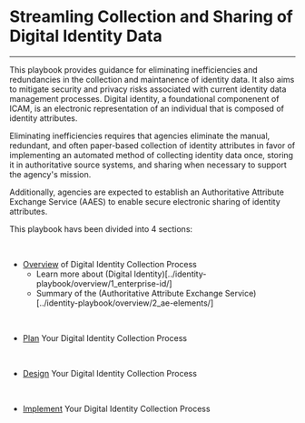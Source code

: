 # Streamling Collection and Sharing of Digital Identity Data
----------------------------------------------------------------

This playbook provides guidance for eliminating inefficiencies and redundancies in the collection and maintanence of identity data. It also aims to mitigate security and privacy risks associated with current identity data management processes. Digital identity, a foundational componenent of ICAM, is an electronic representation of an individual that is composed of identity attributes.

Eliminating inefficiencies requires that agencies eliminate the manual, redundant, and often paper-based collection of identity attributes in favor of implementing an automated method of collecting identity data once, storing it in authoritative source systems, and sharing when necessary to support the agency's mission. 

Additionally, agencies are expected to establish an Authoritative Attribute Exchange Service (AAES) to enable secure electronic sharing of identity attributes.

This playbook havs been divided into 4 sections:

<br>

* [Overview](../identity-playbook/overview/index/) of Digital Identity Collection Process
  * Learn more about (Digital Identity)[../identity-playbook/overview/1_enterprise-id/] 
  * Summary of the (Authoritative Attribute Exchange Service)[../identity-playbook/overview/2_ae-elements/]

<br>

* [Plan](../identity-playbook/plan/index) Your Digital Identity Collection Process

<br>

* [Design](../identity-playbook/design/index) Your Digital Identity Collection Process

<br>

* [Implement](../identity-playbook/implement/index/) Your Digital Identity Collection Process



